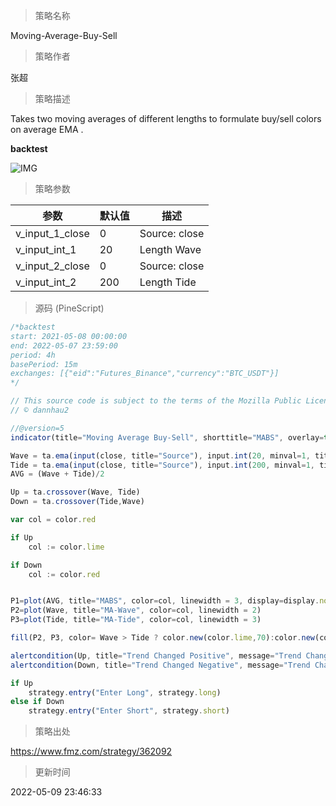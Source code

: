 
> 策略名称

Moving-Average-Buy-Sell

> 策略作者

张超

> 策略描述

Takes two moving averages of different lengths to formulate buy/sell colors on average EMA .

**backtest**

 ![IMG](https://www.fmz.com/upload/asset/1a4bb62396a5187a0c1.jpg) 

> 策略参数



|参数|默认值|描述|
|----|----|----|
|v_input_1_close|0|Source: close|high|low|open|hl2|hlc3|hlcc4|ohlc4|
|v_input_int_1|20|Length Wave|
|v_input_2_close|0|Source: close|high|low|open|hl2|hlc3|hlcc4|ohlc4|
|v_input_int_2|200|Length Tide|


> 源码 (PineScript)

``` javascript
/*backtest
start: 2021-05-08 00:00:00
end: 2022-05-07 23:59:00
period: 4h
basePeriod: 15m
exchanges: [{"eid":"Futures_Binance","currency":"BTC_USDT"}]
*/

// This source code is subject to the terms of the Mozilla Public License 2.0 at https://mozilla.org/MPL/2.0/
// © dannhau2

//@version=5
indicator(title="Moving Average Buy-Sell", shorttitle="MABS", overlay=true, timeframe="", timeframe_gaps=true)

Wave = ta.ema(input(close, title="Source"), input.int(20, minval=1, title="Length Wave"))
Tide = ta.ema(input(close, title="Source"), input.int(200, minval=1, title="Length Tide"))
AVG = (Wave + Tide)/2

Up = ta.crossover(Wave, Tide)
Down = ta.crossover(Tide,Wave)

var col = color.red

if Up
    col := color.lime

if Down
    col := color.red


P1=plot(AVG, title="MABS", color=col, linewidth = 3, display=display.none)
P2=plot(Wave, title="MA-Wave", color=col, linewidth = 2)
P3=plot(Tide, title="MA-Tide", color=col, linewidth = 3)

fill(P2, P3, color= Wave > Tide ? color.new(color.lime,70):color.new(color.red, 70))

alertcondition(Up, title="Trend Changed Positive", message="Trend Changed Positive")
alertcondition(Down, title="Trend Changed Negative", message="Trend Changed Negative")

if Up
    strategy.entry("Enter Long", strategy.long)
else if Down
    strategy.entry("Enter Short", strategy.short)
```

> 策略出处

https://www.fmz.com/strategy/362092

> 更新时间

2022-05-09 23:46:33
